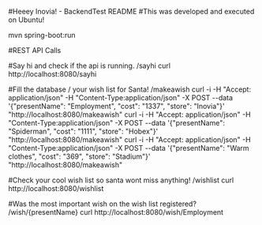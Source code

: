 #Heeey Inovia! - BackendTest README
#This was developed and executed on Ubuntu!

mvn spring-boot:run


#REST API Calls

#Say hi and check if the api is running. /sayhi
curl http://localhost:8080/sayhi

#Fill the database / your wish list for Santa! /makeawish
curl -i -H "Accept: application/json" -H "Content-Type:application/json" -X POST --data '{"presentName": "Employment", "cost": "1337", "store": "Inovia"}' "http://localhost:8080/makeawish"
curl -i -H "Accept: application/json" -H "Content-Type:application/json" -X POST --data '{"presentName": "Spiderman", "cost": "1111", "store": "Hobex"}' "http://localhost:8080/makeawish"
curl -i -H "Accept: application/json" -H "Content-Type:application/json" -X POST --data '{"presentName": "Warm clothes", "cost": "369", "store": "Stadium"}' "http://localhost:8080/makeawish"

#Check your cool wish list so santa wont miss anything! /wishlist
curl http://localhost:8080/wishlist

#Was the most important wish on the wish list registered? /wish/{presentName}
curl http://localhost:8080/wish/Employment